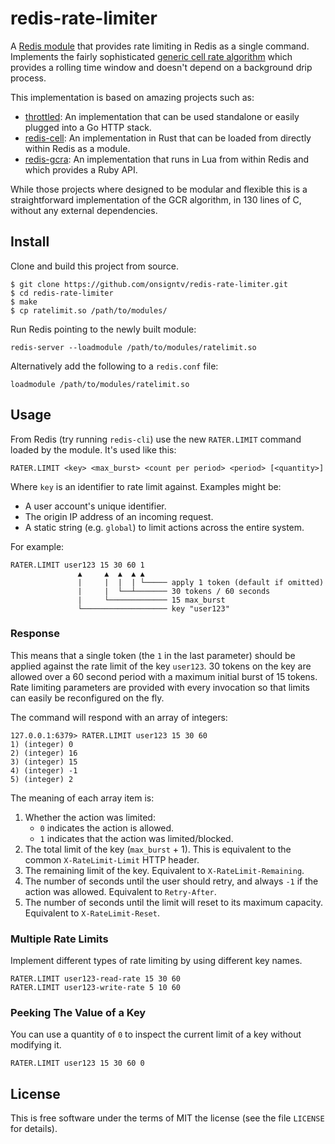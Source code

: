 # redis-rate-limiter

A [Redis module][redis-modules] that provides rate limiting in Redis as a single command.
Implements the fairly sophisticated [generic cell rate algorithm][gcra]
which provides a rolling time window and doesn't depend on a background drip
process.

This implementation is based on amazing projects such as:

* [throttled](https://github.com/throttled/throttled): An implementation that can be used standalone or easily plugged into a Go HTTP stack.
* [redis-cell](https://github.com/brandur/redis-cell): An implementation in Rust that can be loaded from directly within Redis as a module.
* [redis-gcra](https://github.com/rwz/redis-gcra): An implementation that runs in Lua from within Redis and which provides a Ruby API.

While those projects where designed to be modular and flexible this is a straightforward implementation of the GCR algorithm, in 130 lines of C, without any external dependencies.

## Install

Clone and build this project from source.

```
$ git clone https://github.com/onsigntv/redis-rate-limiter.git
$ cd redis-rate-limiter
$ make
$ cp ratelimit.so /path/to/modules/
```

Run Redis pointing to the newly built module:

```
redis-server --loadmodule /path/to/modules/ratelimit.so
```

Alternatively add the following to a `redis.conf` file:

```
loadmodule /path/to/modules/ratelimit.so
```

## Usage

From Redis (try running `redis-cli`) use the new `RATER.LIMIT` command loaded by
the module. It's used like this:

```
RATER.LIMIT <key> <max_burst> <count per period> <period> [<quantity>]
```

Where `key` is an identifier to rate limit against. Examples might be:

* A user account's unique identifier.
* The origin IP address of an incoming request.
* A static string (e.g. `global`) to limit actions across the entire system.

For example:

```
RATER.LIMIT user123 15 30 60 1
               ▲     ▲  ▲  ▲ ▲
               |     |  |  | └───── apply 1 token (default if omitted)
               |     |  └──┴─────── 30 tokens / 60 seconds
               |     └───────────── 15 max_burst
               └─────────────────── key "user123"
```

### Response

This means that a single token (the `1` in the last parameter) should be
applied against the rate limit of the key `user123`. 30 tokens on the key are
allowed over a 60 second period with a maximum initial burst of 15 tokens. Rate
limiting parameters are provided with every invocation so that limits can
easily be reconfigured on the fly.

The command will respond with an array of integers:

```
127.0.0.1:6379> RATER.LIMIT user123 15 30 60
1) (integer) 0
2) (integer) 16
3) (integer) 15
4) (integer) -1
5) (integer) 2
```

The meaning of each array item is:

1. Whether the action was limited:
    * `0` indicates the action is allowed.
    * `1` indicates that the action was limited/blocked.
2. The total limit of the key (`max_burst` + 1). This is equivalent to the
   common `X-RateLimit-Limit` HTTP header.
3. The remaining limit of the key. Equivalent to `X-RateLimit-Remaining`.
4. The number of seconds until the user should retry, and always `-1` if the
   action was allowed. Equivalent to `Retry-After`.
5. The number of seconds until the limit will reset to its maximum capacity.
   Equivalent to `X-RateLimit-Reset`.

### Multiple Rate Limits

Implement different types of rate limiting by using different key names.

```
RATER.LIMIT user123-read-rate 15 30 60
RATER.LIMIT user123-write-rate 5 10 60
```


### Peeking The Value of a Key

You can use a quantity of `0` to inspect the current limit of a key without modifying it.

```
RATER.LIMIT user123 15 30 60 0
```

## License

This is free software under the terms of MIT the license (see the file
`LICENSE` for details).

[gcra]: https://en.wikipedia.org/wiki/Generic_cell_rate_algorithm
[redis-modules]: https://redis.io/topics/modules-intro
